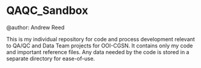 # QAQC_Sandbox
@author: Andrew Reed

This is my individual repository for code and process development relevant to QA/QC and Data Team projects for OOI-CGSN. It contains only my code and important reference files. Any data needed by the code is stored in a separate directory for ease-of-use.
